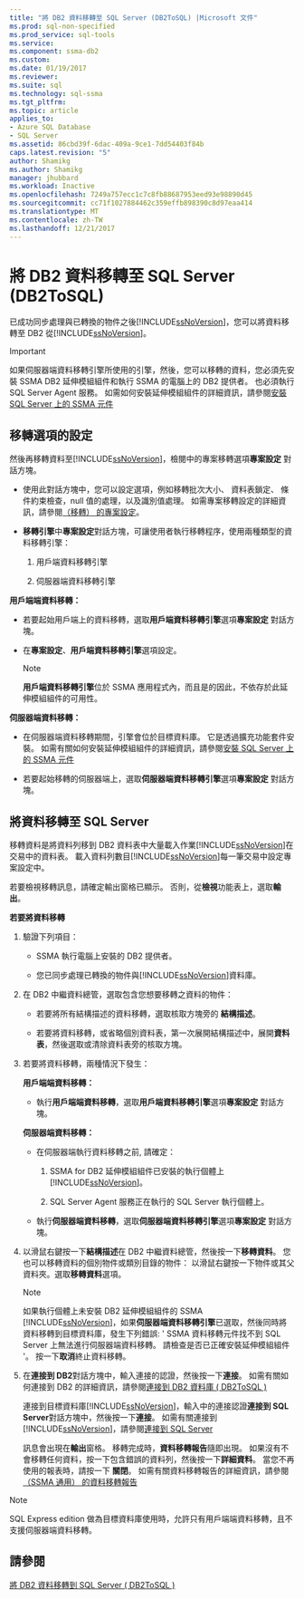 ```yaml
---
title: "將 DB2 資料移轉至 SQL Server (DB2ToSQL) |Microsoft 文件"
ms.prod: sql-non-specified
ms.prod_service: sql-tools
ms.service: 
ms.component: ssma-db2
ms.custom: 
ms.date: 01/19/2017
ms.reviewer: 
ms.suite: sql
ms.technology: sql-ssma
ms.tgt_pltfrm: 
ms.topic: article
applies_to:
- Azure SQL Database
- SQL Server
ms.assetid: 86cbd39f-6dac-409a-9ce1-7dd54403f84b
caps.latest.revision: "5"
author: Shamikg
ms.author: Shamikg
manager: jhubbard
ms.workload: Inactive
ms.openlocfilehash: 7249a757ecc1c7c8fb88687953eed93e98890d45
ms.sourcegitcommit: cc71f1027884462c359effb898390c8d97eaa414
ms.translationtype: MT
ms.contentlocale: zh-TW
ms.lasthandoff: 12/21/2017
---
```

# <a name="migrating-db2-data-into-sql-server-db2tosql"></a>將 DB2 資料移轉至 SQL Server (DB2ToSQL)
已成功同步處理與已轉換的物件之後[!INCLUDE[ssNoVersion](../../includes/ssnoversion_md.md)]，您可以將資料移轉至 DB2 從[!INCLUDE[ssNoVersion](../../includes/ssnoversion_md.md)]。  
  
> [!IMPORTANT]  
> 如果伺服器端資料移轉引擎所使用的引擎，然後，您可以移轉的資料，您必須先安裝 SSMA DB2 延伸模組組件和執行 SSMA 的電腦上的 DB2 提供者。 也必須執行 SQL Server Agent 服務。 如需如何安裝延伸模組組件的詳細資訊，請參閱[安裝 SQL Server 上的 SSMA 元件](http://msdn.microsoft.com/en-us/cf2b724b-4ca7-470a-8dd7-fa95b1e060a4)  
  
## <a name="setting-migration-options"></a>移轉選項的設定  
然後再移轉資料至[!INCLUDE[ssNoVersion](../../includes/ssnoversion_md.md)]，檢閱中的專案移轉選項**專案設定** 對話方塊。  
  
-   使用此對話方塊中，您可以設定選項，例如移轉批次大小、 資料表鎖定、 條件約束檢查，null 值的處理，以及識別值處理。 如需專案移轉設定的詳細資訊，請參閱[（移轉） 的專案設定](http://msdn.microsoft.com/en-us/48aaa8e6-a9cb-487d-9ba5-fc3f1c4786ae)。  
  
-   **移轉引擎**中**專案設定**對話方塊，可讓使用者執行移轉程序，使用兩種類型的資料移轉引擎：  
  
    1.  用戶端資料移轉引擎  
  
    2.  伺服器端資料移轉引擎  
  
**用戶端端資料移轉：**  
  
-   若要起始用戶端上的資料移轉，選取**用戶端資料移轉引擎**選項**專案設定** 對話方塊。  
  
-   在**專案設定**、**用戶端資料移轉引擎**選項設定。  
  
    > [!NOTE]  
    > **用戶端資料移轉引擎**位於 SSMA 應用程式內，而且是的因此，不依存於此延伸模組組件的可用性。  
  
**伺服器端資料移轉：**  
  
-   在伺服器端資料移轉期間，引擎會位於目標資料庫。 它是透過擴充功能套件安裝。 如需有關如何安裝延伸模組組件的詳細資訊，請參閱[安裝 SQL Server 上的 SSMA 元件](http://msdn.microsoft.com/en-us/cf2b724b-4ca7-470a-8dd7-fa95b1e060a4)  
  
-   若要起始移轉的伺服器端上，選取**伺服器端資料移轉引擎**選項**專案設定** 對話方塊。  
  
## <a name="migrating-data-to-sql-server"></a>將資料移轉至 SQL Server  
移轉資料是將資料列移到 DB2 資料表中大量載入作業[!INCLUDE[ssNoVersion](../../includes/ssnoversion_md.md)]在交易中的資料表。 載入資料列數目[!INCLUDE[ssNoVersion](../../includes/ssnoversion_md.md)]每一筆交易中設定專案設定中。  
  
若要檢視移轉訊息，請確定輸出窗格已顯示。 否則，從**檢視**功能表上，選取**輸出**。  
  
**若要將資料移轉**  
  
1.  驗證下列項目：  
  
    -   SSMA 執行電腦上安裝的 DB2 提供者。  
  
    -   您已同步處理已轉換的物件與[!INCLUDE[ssNoVersion](../../includes/ssnoversion_md.md)]資料庫。  
  
2.  在 DB2 中繼資料總管，選取包含您想要移轉之資料的物件：  
  
    -   若要將所有結構描述的資料移轉，選取核取方塊旁的 **結構描述**。  
  
    -   若要將資料移轉，或省略個別資料表，第一次展開結構描述中，展開**資料表**，然後選取或清除資料表旁的核取方塊。  
  
3.  若要將資料移轉，兩種情況下發生：  
  
    **用戶端端資料移轉：**  
  
    -   執行**用戶端端資料移轉**，選取**用戶端資料移轉引擎**選項**專案設定** 對話方塊。  
  
    **伺服器端資料移轉：**  
  
    -   在伺服器端執行資料移轉之前, 請確定：  
  
        1.  SSMA for DB2 延伸模組組件已安裝的執行個體上[!INCLUDE[ssNoVersion](../../includes/ssnoversion_md.md)]。  
  
        2.  SQL Server Agent 服務正在執行的 SQL Server 執行個體上。  
  
    -   執行**伺服器端資料移轉**，選取**伺服器端資料移轉引擎**選項**專案設定** 對話方塊。  
  
4.  以滑鼠右鍵按一下**結構描述**在 DB2 中繼資料總管，然後按一下**移轉資料**。 您也可以移轉資料的個別物件或類別目錄的物件： 以滑鼠右鍵按一下物件或其父資料夾。選取**移轉資料**選項。  
  
    > [!NOTE]  
    > 如果執行個體上未安裝 DB2 延伸模組組件的 SSMA [!INCLUDE[ssNoVersion](../../includes/ssnoversion_md.md)]，如果**伺服器端資料移轉引擎**已選取，然後同時將資料移轉到目標資料庫，發生下列錯誤: ' SSMA 資料移轉元件找不到 SQL Server 上無法進行伺服器端資料移轉。 請檢查是否已正確安裝延伸模組組件 '。 按一下**取消**終止資料移轉。  
  
5.  在**連接到 DB2**對話方塊中，輸入連接的認證，然後按一下**連接**。 如需有關如何連接到 DB2 的詳細資訊，請參閱[連接到 DB2 資料庫 &#40; DB2ToSQL &#41;](../../ssma/db2/connecting-to-db2-database-db2tosql.md)  
  
    連接到目標資料庫[!INCLUDE[ssNoVersion](../../includes/ssnoversion_md.md)]，輸入中的連接認證**連接到 SQL Server**對話方塊中，然後按一下**連接**。 如需有關連接到[!INCLUDE[ssNoVersion](../../includes/ssnoversion_md.md)]，請參閱[連接到 SQL Server](http://msdn.microsoft.com/en-us/b59803cb-3cc6-41cc-8553-faf90851410e)  
  
    訊息會出現在**輸出**窗格。 移轉完成時，**資料移轉報告**隨即出現。 如果沒有不會移轉任何資料，按一下包含錯誤的資料列，然後按一下**詳細資料**。 當您不再使用的報表時，請按一下 **關閉**。 如需有關資料移轉報告的詳細資訊，請參閱[（SSMA 通用） 的資料移轉報告](http://msdn.microsoft.com/en-us/bbfb9d88-5a98-4980-8d19-c5d78bd0d241)  
  
> [!NOTE]  
> SQL Express edition 做為目標資料庫使用時，允許只有用戶端端資料移轉，且不支援伺服器端資料移轉。  
  
## <a name="see-also"></a>請參閱  
[將 DB2 資料移轉到 SQL Server &#40; DB2ToSQL &#41;](../../ssma/db2/migrating-db2-data-into-sql-server-db2tosql.md)  
  
